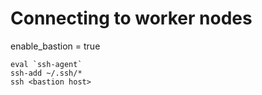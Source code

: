 # Connecting to worker nodes

enable_bastion = true
```
eval `ssh-agent`
ssh-add ~/.ssh/*
ssh <bastion host>
```
